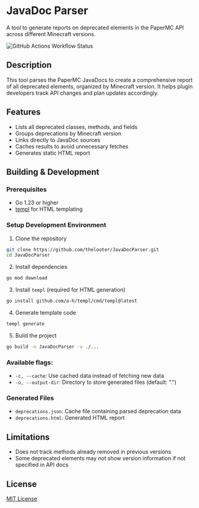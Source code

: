 # JavaDoc Parser

A tool to generate reports on deprecated elements in the PaperMC API across different Minecraft versions.

![GitHub Actions Workflow Status](https://img.shields.io/github/actions/workflow/status/thelooter/JavaDocParser/pages.yaml?label=Build%20%26%20Deploy)

## Description

This tool parses the PaperMC JavaDocs to create a comprehensive report of all deprecated elements, organized by Minecraft version. It helps plugin developers track API changes and plan updates accordingly.

## Features

- Lists all deprecated classes, methods, and fields
- Groups deprecations by Minecraft version
- Links directly to JavaDoc sources
- Caches results to avoid unnecessary fetches
- Generates static HTML report

## Building & Development

### Prerequisites

- Go 1.23 or higher
- [templ](https://github.com/a-h/templ) for HTML templating

### Setup Development Environment

1. Clone the repository
```bash
git clone https://github.com/thelooter/JavaDocParser.git
cd JavaDocParser
```

2. Install dependencies

```bash
go mod download
```

3. Install `templ` (required for HTML generation)
```bash
go install github.com/a-h/templ/cmd/templ@latest
```

4. Generate template code

```bash
templ generate
```

5. Build the project

```bash
go build -o JavaDocParser -v ./...
```

### Available flags:

- `-c, --cache`: Use cached data instead of fetching new data
- `-o, --output-dir`: Directory to store generated files (default: ".")

### Generated Files

- `deprecations.json`: Cache file containing parsed deprecation data
- `deprecations.html`: Generated HTML report

## Limitations
- Does not track methods already removed in previous versions
- Some deprecated elements may not show version information if not specified in API docs

## License

[MIT License](https://choosealicense.com/licenses/mit/)